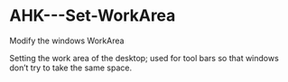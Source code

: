 # AHK---Set-WorkArea
Modify the windows WorkArea 

Setting the work area of the desktop; used for tool bars so that windows don’t try to take the same space. 
